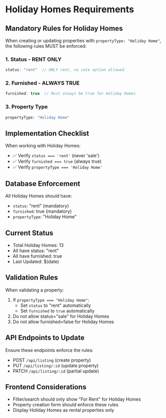 # Holiday Homes Requirements

## Mandatory Rules for Holiday Homes

When creating or updating properties with `propertyType: "Holiday Home"`, the following rules MUST be enforced:

### 1. Status - RENT ONLY
```javascript
status: "rent"  // ONLY rent, no sale option allowed
```

### 2. Furnished - ALWAYS TRUE
```javascript
furnished: true  // Must always be true for Holiday Homes
```

### 3. Property Type
```javascript
propertyType: "Holiday Home"
```

## Implementation Checklist

When working with Holiday Homes:
- ✅ Verify `status === 'rent'` (never 'sale')
- ✅ Verify `furnished === true` (always true)
- ✅ Verify `propertyType === 'Holiday Home'`

## Database Enforcement

All Holiday Homes should have:
- `status`: "rent" (mandatory)
- `furnished`: true (mandatory)
- `propertyType`: "Holiday Home"

## Current Status
- Total Holiday Homes: 13
- All have status: "rent"
- All have furnished: true
- Last Updated: $(date)

## Validation Rules

When validating a property:
1. If `propertyType === "Holiday Home"`:
   - Set `status` to "rent" automatically
   - Set `furnished` to `true` automatically
2. Do not allow status="sale" for Holiday Homes
3. Do not allow furnished=false for Holiday Homes

## API Endpoints to Update

Ensure these endpoints enforce the rules:
- POST `/api/listing` (create property)
- PUT `/api/listing/:id` (update property)
- PATCH `/api/listing/:id` (partial update)

## Frontend Considerations

- Filter/search should only show "For Rent" for Holiday Homes
- Property creation form should enforce these rules
- Display Holiday Homes as rental properties only

